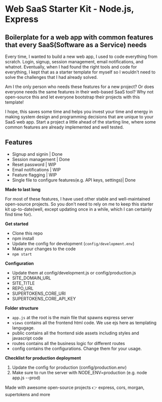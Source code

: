 # Web SaaS Starter Kit - Node.js, Express

## Boilerplate for a web app with common features that every SaaS(Software as a Service) needs

Every time, I wanted to build a new web app, I used to code everything from scratch. Login, signup, session management, email notifications, and whatnot. Eventually, when I had found the right tools and code for everything, I kept that as a starter template for myself so I wouldn't need to solve the challenges that I had already solved.

Am I the only person who needs these features for a new project? Or does everyone needs the same features in their web-based SaaS tool? Why not open-source this and let everyone bootstrap their projects with this template!

I hope, this saves some time and helps you invest your time and energy in making system design and programming decisions that are unique to your SaaS web app. Start a project a little ahead of the starting line, where some common features are already implemented and well tested.

## Features

- Signup and signin | Done
- Session management | Done
- Reset password | WIP
- Email notifications | WIP
- Feature flagging | WIP
- Single file to configure features(e.g. API keys, settings)| Done

**Made to last long**

For most of these features, I have used other stable and well-maintained open-source projects. So you don't need to rely on me to keep this starter kit up-to-date(well, except updating once in a while, which I can certainly find time for).

**Get started**

- Clone this repo
- npm install
- Update the config for development (`config/development.env`)
- Make your changes to the code
- `npm start`

**Configuration**

- Update them at config/development.js or config/production.js
- SITE_DOMAIN_URL
- SITE_TITLE
- REPO_URL
- SUPERTOKENS_CORE_URI
- SUPERTOKENS_CORE_API_KEY

**Folder structure**

- `app.js` at the root is the main file that spawns express server
- `views` contains all the frontend html code. We use ejs here as templating langugage.
- public contains all the frontend side assets including styles and javascript code
- routes contains all the business logic for different routes
- config contains the configurations. Change them for your usage.

**Checklist for production deployment**

1. Update the config for production (config/production.env)
2. Make sure to run the server with NODE_ENV=production (e.g. node app.js --prod)

Made with awesome open-source projects 👉 express, cors, morgan, supertokens and more
